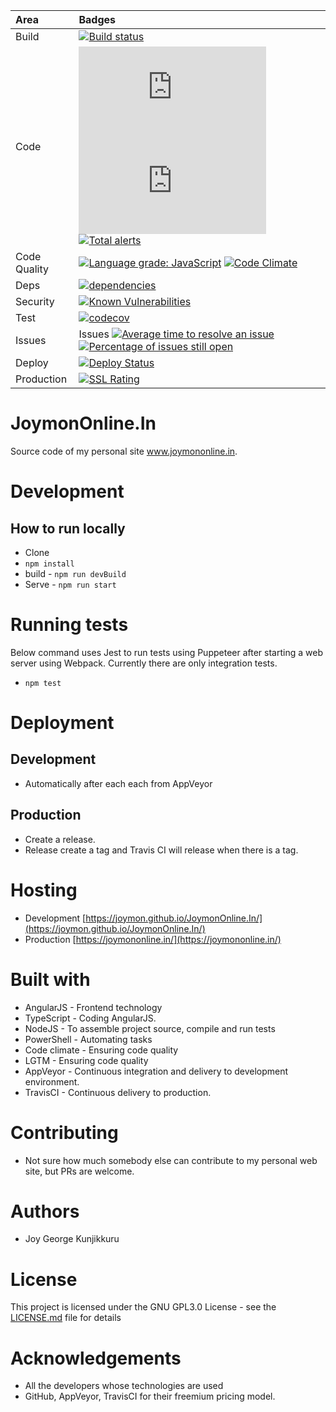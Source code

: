 | Area      |      Badges  |
|:----------|:-------------|
| Build |[![Build status](https://ci.appveyor.com/api/projects/status/5mycvjhhmw36r6pl?svg=true)](https://ci.appveyor.com/project/joymon/demo-aspnetintergationtest) |
| Code | ![GitHub code size in bytes](https://img.shields.io/github/languages/code-size/joymon/JoymonOnline.In) ![GitHub repo size](https://img.shields.io/github/repo-size/joymon/JoymonOnline.In)  [![Total alerts](https://img.shields.io/lgtm/alerts/g/joymon/JoymonOnline.In.svg?logo=lgtm&logoWidth=18)](https://lgtm.com/projects/g/joymon/JoymonOnline.In/alerts/)   |
| Code Quality | [![Language grade: JavaScript](https://img.shields.io/lgtm/grade/javascript/g/joymon/JoymonOnline.In.svg?logo=lgtm&logoWidth=18)](https://lgtm.com/projects/g/joymon/JoymonOnline.In/context:javascript) [![Code Climate](https://codeclimate.com/github/joymon/JoymonOnline.In/badges/gpa.svg)](https://codeclimate.com/github/joymon/JoymonOnline.In) |
| Deps | [![dependencies](https://david-dm.org/joymon/JoymonOnline.In.svg)](https://david-dm.org/joymon/JoymonOnline.In)|
| Security | [![Known Vulnerabilities](https://snyk.io/test/github/joymon/JoymonOnline.In/badge.svg)](https://snyk.io/test/github/joymon/JoymonOnline.In) |
| Test | [![codecov](https://codecov.io/gh/joymon/JoymonOnline.In/branch/master/graph/badge.svg)](https://codecov.io/gh/joymon/JoymonOnline.In) |
| Issues | Issues [![Average time to resolve an issue](http://isitmaintained.com/badge/resolution/joymon/joymononline.in.svg)](http://isitmaintained.com/project/joymon/joymononline.in "Average time to resolve an issue") [![Percentage of issues still open](http://isitmaintained.com/badge/open/joymon/joymononline.in.svg)](http://isitmaintained.com/project/joymon/joymononline.in "Percentage of issues still open") |
| Deploy |  [![Deploy Status](https://travis-ci.org/joymon/JoymonOnline.In.svg)](https://travis-ci.org/joymon/JoymonOnline.In) |
| Production | [![SSL Rating](https://sslbadge.org/?domain=joymononline.in)](https://www.ssllabs.com/ssltest/analyze.html?d=joymononline.in) |

# JoymonOnline.In
Source code of my personal site www.joymononline.in.

# Development

## How to run locally
- Clone
- `npm install`
- build - `npm run devBuild`
- Serve - `npm run start`

# Running tests

Below command uses Jest to run tests using Puppeteer after starting a web server using Webpack. Currently there are only integration tests.

- `npm test`

# Deployment

## Development
-   Automatically after each each from AppVeyor

## Production
- Create a release.
- Release create a tag and Travis CI will release when there is a tag.

# Hosting
- Development [https://joymon.github.io/JoymonOnline.In/](https://joymon.github.io/JoymonOnline.In/)
- Production [https://joymononline.in/](https://joymononline.in/)

# Built with
- AngularJS - Frontend technology
- TypeScript - Coding AngularJS.
- NodeJS - To assemble project source, compile and run tests
- PowerShell - Automating tasks
- Code climate - Ensuring code quality
- LGTM - Ensuring code quality
- AppVeyor - Continuous integration and delivery to development environment.
- TravisCI - Continuous delivery to production.

# Contributing

- Not sure how much somebody else can contribute to my personal web site, but PRs are welcome.

# Authors
- Joy George Kunjikkuru

# License 

This project is licensed under the GNU GPL3.0 License - see the [LICENSE.md](LICENSE.md) file for details

# Acknowledgements

- All the developers whose technologies are used
- GitHub, AppVeyor, TravisCI for their freemium pricing model.
